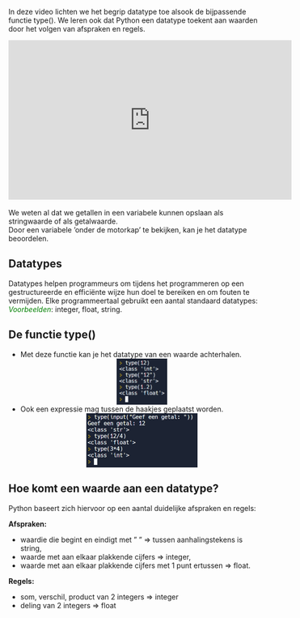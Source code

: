 In deze video lichten we het begrip datatype toe alsook de bijpassende functie type(). We leren ook dat Python een datatype toekent aan waarden door het volgen van afspraken en regels.

<div align="center">
  <iframe width="560" height="315" src="https://www.youtube.com/embed/RRPAAJ8mW80" title="YouTube video player" frameborder="0" allow="accelerometer; autoplay; clipboard-write; encrypted-media; gyroscope; picture-in-picture; web-share" allowfullscreen></iframe>
</div>

We weten al dat we getallen in een variabele kunnen opslaan als stringwaarde of als getalwaarde.<br>
Door een variabele ’onder de motorkap’ te bekijken, kan je het datatype beoordelen.

## Datatypes
Datatypes helpen programmeurs om tijdens het programmeren op een gestructureerde en efficiënte wijze hun doel te bereiken en om fouten te vermijden.
Elke programmeertaal gebruikt een aantal standaard datatypes:<br>
<i style="color:green;">Voorbeelden</i>: integer, float, string.

## De functie type()
* Met deze functie kan je het datatype van een waarde achterhalen.
  <div align="center">
    <img src="media/functie_type.png" align="center" width="100px" data-caption="De functie type()." />
  </div>
* Ook een expressie mag tussen de haakjes geplaatst worden.
  <div align="center">
    <img src="media/functie_type_expressie.png" align="center" width="220px" data-caption="De functie type() met expressies." />
  </div>

## Hoe komt een waarde aan een datatype?
Python baseert zich hiervoor op een aantal duidelijke afspraken en regels: <br>
<div>
  <b>Afspraken:</b>
  <ul>
    <li> waardie die begint en eindigt met ” ” ⇒ tussen aanhalingstekens is string, </li>
    <li> waarde met aan elkaar plakkende cijfers ⇒ integer, </li>
    <li> waarde met aan elkaar plakkende cijfers met 1 punt ertussen ⇒ float. </li>
  </ul>
  <b>Regels:</b>
  <ul>
    <li> som, verschil, product van 2 integers ⇒ integer </li>
    <li> deling van 2 integers ⇒ float </li>
  </ul>
</div>
